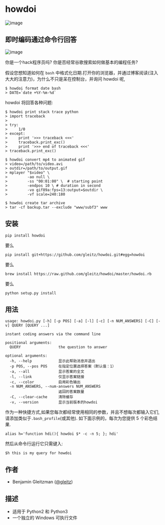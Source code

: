 
# howdoi

![image]

## 即时编码通过命令行回答

![image][1]

你是一个hack程序员吗? 你是否经常谷歌搜索如何做基本的编程任务?

假设您想知道如何在 `bash` 中格式化日期.打开你的浏览器，并通过博客阅读(注入大大的注意力)，为什么不只是呆在控制台，并询问 howdoi 呢,

```
$ howdoi format date bash
> DATE=`date +%Y-%m-%d`
```

howdoi 将回答各种问题:

```
$ howdoi print stack trace python
> import traceback
>
> try:
>     1/0
> except:
>     print '>>> traceback <<<'
>     traceback.print_exc()
>     print '>>> end of traceback <<<'
> traceback.print_exc()

$ howdoi convert mp4 to animated gif
> video=/path/to/video.avi
> outdir=/path/to/output.gif
> mplayer "$video" \
>         -ao null \
>         -ss "00:01:00" \  # starting point
>         -endpos 10 \ # duration in second
>         -vo gif89a:fps=13:output=$outdir \
>         -vf scale=240:180

$ howdoi create tar archive
> tar -cf backup.tar --exclude "www/subf3" www
```

## 安装

```
pip install howdoi
```

要么

```
pip install git+https://github.com/gleitz/howdoi.git#egg=howdoi
```

要么

```
brew install https://raw.github.com/gleitz/howdoi/master/howdoi.rb
```

要么

```
python setup.py install
```

## 用法

```
usage: howdoi.py [-h] [-p POS] [-a] [-l] [-c] [-n NUM_ANSWERS] [-C] [-v] QUERY [QUERY ...]

instant coding answers via the command line

positional arguments:
  QUERY                 the question to answer

optional arguments:
  -h, --help            显示此帮助消息并退出
  -p POS, --pos POS     在指定位置选择答案（默认值：1）
  -a, --all             显示答案的全文
  -l, --link            仅显示答案链接
  -c, --color           启用彩色输出
  -n NUM_ANSWERS, --num-answers NUM_ANSWERS
                        返回的答案数量
  -C, --clear-cache     清除缓存
  -v, --version         显示当前版本的howdoi
```

作为一种快捷方式,如果您每次都经常使用相同的参数，并且不想每次都输入它们,请添加类似于`.bash_profile`(或其他). 如下面示例的，每次为您提供 5 个彩色结果.

```
alias h='function hdi(){ howdoi $* -c -n 5; }; hdi'
```

然后从命令行运行它只需键入:

```
$h this is my query for howdoi
```

## 作者

- Benjamin Gleitzman ([\@gleitz])

## 描述

- 适用于 Python2 和 Python3
- 一个独立的 Windows 可执行文件

[image]: http://imgs.xkcd.com/comics/tar.png
[1]: https://secure.travis-ci.org/gleitz/howdoi.png?branch=master
[\@gleitz]: http://twitter.com/gleitz
